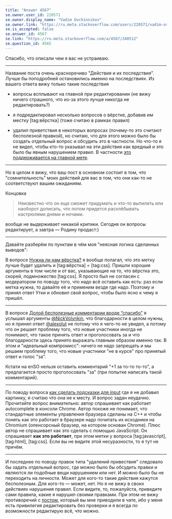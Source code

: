 ```yaml
---
title: "Answer 4567"
se.owner.user_id: 220571
se.owner.display_name: "Vadim Ovchinnikov"
se.owner.link: "https://ru.meta.stackoverflow.com/users/220571/vadim-ovchinnikov"
se.is_accepted: false
se.answer_id: 4567
se.link: "https://ru.meta.stackoverflow.com/a/4567/240512"
se.question_id: 4565
---
```


Спасибо, что описали чем я вас не устраиваю.

-----

Название поста очень красноречиво "Действия и их последствия". Лучше бы поподробней остановились именно на последствиях. Из вашего ответа вижу только такие последствия

 - вопросы всплывают на главной при редактировании (не вижу ничего страшного, что из-за этого лучше никогда не редактировать?)

 - я подредактировал несколько вопросов о вёрстке, добавив им местку [tag:вёрстка] (тоже считаю в рамках правил)

 - удалил приветствия в некоторых вопросах (почему-то это считают бесполезной правкой), но считаю, что для этого можно было бы создать отдельный вопрос и обсудить это в частности. Но что-то я не видел, чтобы кто-то указывал на эти действия как вредный и это было бы явным нарушением правил. В частности [это поддерживается на главной мете](https://meta.stackoverflow.com/questions/260776/should-i-remove-fluff-when-editing-questions).

-------

Но в целом я вижу, что ваш пост в основном состоит в том, что "сомнительность" моих действий для вас в том, что они как-то не соответствуют вашим ожиданиям.

Концовка

> Неизвестно что он еще сможет придумать и что-то выпилить или наоборот дописать, что потом придется расхлёбывать кастрюлями днями и ночами.

вообще не выдерживает никакой критики. Сегодня он вопросы редактирует, а завтра — Родину продаст:)

---------

Давайте разберём по пунктам в чём моя "неясная логика сделанных выводов":

В вопросе [Нужна ли нам вёрстка?](https://ru.meta.stackoverflow.com/questions/4541/) я вообще полагал, что это метку лучше будет удалить и [tag:вёрстка] = [tag:css]. Пришли хорошие аргументы в том числе и от вас, указывающие на то, что вёрстка это, скорей, подмножество [tag:css]. Я просто был не согласен с модератором по поводу того, что надо всё оставить как есть: раз если метка нужна, то давайте её и применим везде где надо. Поэтому и принял ответ Утки и обновил свой вопрос, чтобы было ясно к чему я пришёл.

--------

В вопросе [Долой бесполезные комментарии вроде “спасибо”](https://ru.meta.stackoverflow.com/questions/4468/) я услышал аргументы [@NickVolynkin](https://ru.meta.stackoverflow.com/a/4474/220571), что благодарности в целом нужны, но я принял ответ [@alexolut](https://ru.meta.stackoverflow.com/a/4475/220571) не потому что я чего-то не увидел, а потому что он решает проблему того, что новые участники иногда не понимают, что такое принять ответ и проголосовать за и что благодарности здесь принято выражать главным образом именно так. В этом и "идеальный компромисс": ничего не надо запрещать и мы решаем проблему того, что новые участники "не в курсе" про принятый ответ и голос "за".

Кстати на enSO нельзя оставить комментарий "+1 за то-то то-то", а предлагается просто проголосовать "за" (при попытке написать такой комментарий).

-------

По поводу вопроса [как сделать подсказки для input](https://ru.stackoverflow.com/questions/614726/%D0%BA%D0%B0%D0%BA-%D1%81%D0%B4%D0%B5%D0%BB%D0%B0%D1%82%D1%8C-%D0%BF%D0%BE%D0%B4%D1%81%D0%BA%D0%B0%D0%B7%D0%BA%D0%B8-%D0%B4%D0%BB%D1%8F-input) где я не добавил картинку, я считаю что она не к месту. И вопрос задан неудачно. Прочитайте вопрос внимательно: автор спрашивает как работает autocomplete в консоли Chrome. Автор похоже не понимает, что стандартные элементы управления браузера сделаны на C++ и чтобы понять как это работает в браузере надо почитать их исходники на Chromium (опенсорсный браузер, на котором основан Chrome). Плюс автор не спрашивает как это сделать c помощью JavaScript. Он спрашивает **как это работает**, при этом метки у вопроса [tag:javascript], [tag:html], [tag:css]. Если вы не видите этой несуразности, то я тут не причём.

------

И последнее по поводу правок типа "удалений привествия" следовало бы задать отдельный вопрос, где можно было бы обсудить правки и являются ли подобные вещи нарушением или нет. И можно было бы не переходить на личности. Может для кого-то такие действия кажутся бесполезным. Для кого-то — может, нет. Но я не вижу в своих действиях нарушения правил. Если видите, то, пожалуйста, приведите сами правила, какие я нарушил своими правками. При этом не вижу противоречий с [постом](https://ru.meta.stackoverflow.com/questions/2412/%d0%9f%d1%80%d0%b8%d0%b2%d0%b5%d1%82-%d0%b8%d0%bb%d0%b8-%d0%bd%d0%b5%d1%82/2417#2417), который вы мне приводили в чате, ибо у меня есть привилегия редактировать без проверки и я всегда *по возможности* редактирую всё, что можно.
